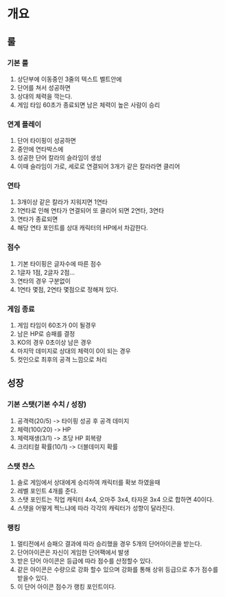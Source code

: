 # 개요
## 룰 
### 기본 룰
1) 상단부에 이동중인 3줄의 텍스트 벨트안에 
2) 단어를 쳐서 성공하면 
3) 상대의 체력을 깍는다.
4) 게임 타임 60초가 종료되면 남은 체력이 높은 사람이 승리

### 연계 플레이
1) 단어 타이핑이 성공하면 
2) 중안에 연타박스에 
3) 성공한 단어 칼라의 슬라임이 생성
4) 이때 슬라임이 가로, 세로로 연결되어 3개가 같은 칼라라면 클리어

### 연타
1) 3개이상 같은 칼라가 지워지면 1연타
2) 1연타로 인해 연타가 연결되어 또 클리어 되면 2연타, 3연타
3) 연타가 종료되면 
4) 해당 연타 포인트를 상대 캐릭터의 HP에서 차감한다.

### 점수
1) 기본 타이핑은 글자수에 따른 점수 
2) 1글자 1점, 2글자 2점...
3) 연타의 경우 구분없이 
4) 1연타 몇점, 2연타 몇점으로 정해져 있다. 

### 게임 종료
1) 게임 타임이 60조가 0이 될경우 
2) 남은 HP로 승패를 결정 
3) KO의 경우 0초이상 남은 경우 
4) 마지막 데미지로 상대의 체력이 0이 되는 경우
5) 컷인으로 최후의 공격 느낌으로 처리

## 성장
### 기본 스탯(기본 수치 / 성장)
1) 공격력(20/5) -> 타이핑 성공 후 공격 데미지
2) 체력(100/20) -> HP
3) 체력재생(3/1) -> 초당 HP 회복량
4) 크리티컬 확률(10/1) -> 더블데미지 확률

### 스탯 챤스
1) 솔로 게임에서 상대에게 승리하여 캐릭터를 확보 하였을때 
2) 레벨 포인트 4개를 준다.
3) 스탯 포인트는 직업 캐릭터 4x4, 오마주 3x4, 타자몬 3x4 으로 합하면 40이다.
4) 스탯을 어떻게 찍느냐에 따라 각각의 캐릭터가 성향이 달라진다.

### 랭킹
1) 멀티전에서 승패으 결과에 따라 승리했을 경우 5개의 단어아이콘을 받는다.
2) 단어아이콘은 자신이 게임한 단어팩에서 발생
3) 받은 단어 아이콘은 등급에 따라 점수를 산정할수 있다. 
4) 같은 아이콘은 수량으로 강화 할수 있으며 강화를 통해 상위 등급으로 추가 점수를 받을수 있다. 
5) 이 단어 아이콘 점수가 랭킹 포인트이다. 
